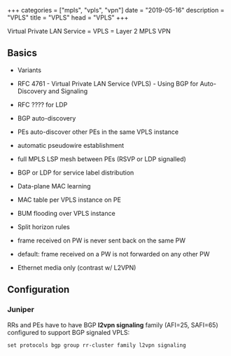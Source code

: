 +++
categories = ["mpls", "vpls", "vpn"]
date = "2019-05-16"
description = "VPLS"
title = "VPLS"
head = "VPLS"
+++

Virtual Private LAN Service = VPLS = Layer 2 MPLS VPN

## Basics

* Variants
 * RFC 4761 - Virtual Private LAN Service (VPLS) - Using BGP for Auto-Discovery and Signaling
 * RFC ???? for LDP

* BGP auto-discovery
 * PEs auto-discover other PEs in the same VPLS instance
 * automatic pseudowire establishment 
 * full MPLS LSP mesh between PEs (RSVP or LDP signalled)

* BGP or LDP for service label distribution

* Data-plane MAC learning 
 * MAC table per VPLS instance on PE
 * BUM flooding over VPLS instance

* Split horizon rules
 * frame received on PW is never sent back on the same PW
 * default: frame received on a PW is not forwarded on any other PW

* Ethernet media only (contrast w/ L2VPN)

## Configuration

### Juniper

RRs and PEs have to have BGP **l2vpn signaling** family (AFI=25, SAFI=65) configured to support BGP signaled VPLS:

```
set protocols bgp group rr-cluster family l2vpn signaling
```